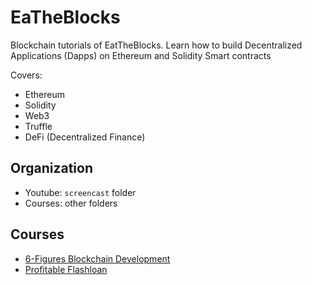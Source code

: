 # EaTheBlocks



Blockchain tutorials of EatTheBlocks. Learn how to build Decentralized
Applications (Dapps) on Ethereum and Solidity Smart contracts

Covers:


* Ethereum
* Solidity
* Web3
* Truffle
* DeFi (Decentralized Finance)

## Organization

* Youtube: `screencast` folder
* Courses: other folders

## Courses

* [6-Figures Blockchain Development](https://eattheblocks.com/6-figure-blockchain-developer/)
* [Profitable Flashloan](https://eattheblocks-pro.teachable.com/p/profitable-flashloans)
